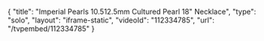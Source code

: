 {
    "title": "Imperial Pearls 10.512.5mm Cultured Pearl 18\" Necklace",
    "type": "solo",
    "layout": "iframe-static",
    "videoId": "112334785",
    "url": "\/tvpembed\/112334785"
}